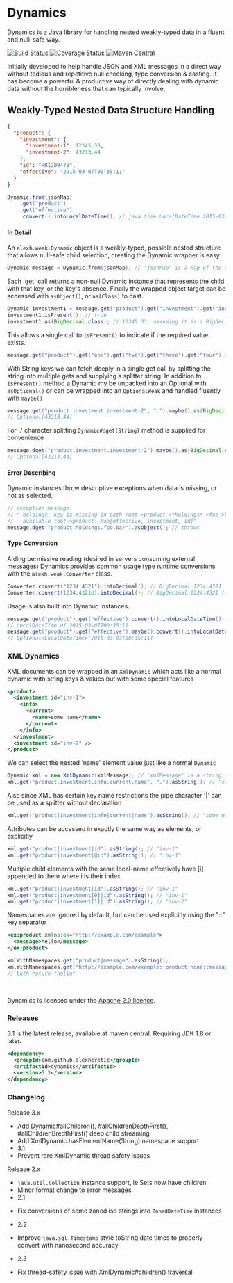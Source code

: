 Dynamics
========
Dynamics is a Java library for handling nested weakly-typed data in a fluent and null-safe way.

[![Build Status](https://travis-ci.org/alexheretic/dynamics.svg?branch=master)](https://travis-ci.org/alexheretic/dynamics)
[![Coverage Status](https://coveralls.io/repos/alexheretic/dynamics/badge.svg?branch=master&service=github)](https://coveralls.io/github/alexheretic/dynamics?branch=master)
[![Maven Central](https://img.shields.io/maven-central/v/com.github.alexheretic/dynamics.svg)](http://mvnrepository.com/artifact/com.github.alexheretic/dynamics)

Initially developed to help handle JSON and XML messages in a direct way without tedious and repetitive null checking, type conversion & casting. It has become a powerful & productive way of directly dealing with dynamic data without the horribleness that can typically involve.

## Weakly-Typed Nested Data Structure Handling
```json
{
  "product": {
    "investment": {
      "investment-1": 12345.33,
      "investment-2": 43213.44
    },
    "id": "RR1209478",
    "effective": "2015-03-07T00:35:11"
  }
}
```
```java
Dynamic.from(jsonMap)
    .get("product")
    .get("effective")
    .convert().intoLocalDateTime(); // java.time.LocalDateTime 2015-03-07T00:35:11
```

#### In Detail

An `alexh.weak.Dynamic` object is a weakly-typed, possible nested structure that allows null-safe child selection, creating the Dynamic wrapper is easy

```java
Dynamic message = Dynamic.from(jsonMap); // 'jsonMap' is a Map of the above JSON data
```

Each 'get' call returns a non-null Dynamic instance that represents the child with that key, or the key's absence. Finally the wrapped object target can be accessed with `asObject()`, or `as(Class)` to cast.

```java
Dynamic investment1 = message.get("product").get("investment").get("investment-1");
investment1.isPresent(); // true
investment1.as(BigDecimal.class); // 12345.33, assuming it is a BigDecimal
```

This allows a single call to `isPresent()` to indicate if the required value exists.

```java
message.get("product").get("one").get("two").get("three").get("four").isPresent(); // false

```

With String keys we can fetch deeply in a single get call by splitting the string into multiple gets and supplying a splitter string. In addition to `isPresent()` method a Dynamic my be unpacked into an Optional with `asOptional()` or can be wrapped into an `OptionalWeak` and handled fluently with `maybe()`

```java
message.get("product.investment.investment-2", ".").maybe().as(BigDecimal.class);
// Optional[43213.44]
```

For '.' character splitting `Dynamic#dget(String)` method is supplied for convenience
```java
message.dget("product.investment.investment-2").maybe().as(BigDecimal.class);
// Optional[43213.44]
```

#### Error Describing

Dynamic instances throw descriptive exceptions when data is missing, or not as selected.
```java
// exception message:
// "'holdings' key is missing in path root->product->*holdings*->foo->bar,
//   available root->product: Map[effective, investment, id]"
message.dget("product.holdings.foo.bar").asObject(); // throws
```
#### Type Conversion

Aiding permissive reading (desired in servers consuming external messages) Dynamics provides common usage type runtime conversions with the `alexh.weak.Converter` class.
```java
Converter.convert("1234.4321").intoDecimal(); // BigDecimal 1234.4321
Converter.convert(1234.4321d).intoDecimal(); // BigDecimal 1234.4321 (approx)
```
Usage is also built into Dynamic instances.
```java
message.get("product").get("effective").convert().intoLocalDateTime();
// LocalDateTime of 2015-03-07T00:35:11
message.get("product").get("effective").maybe().convert().intoLocalDateTime();
// Optional<LocalDateTime>[2015-03-07T00:35:11]
```

### XML Dynamics

XML documents can be wrapped in an `XmlDynamic` which acts like a normal dynamic with string keys & values but with some special features
```xml
<product>
  <investment id="inv-1">
    <info>
      <current>
        <name>some name</name>
      </current>
    </info>
  </investment>
  <investment id="inv-2" />
</product>
```
We can select the nested 'name' element value just like a normal `Dynamic`
```java
Dynamic xml = new XmlDynamic(xmlMessage); // 'xmlMessage' is a string of the above xml
xml.get("product.investment.info.current.name", ".").asString(); // "some name"
```
Also since XML has certain key name restrictions the pipe character '|' can be used as a splitter without declaration
```java
xml.get("product|investment|info|current|name").asString(); // "some name"
```
Attributes can be accessed in exactly the same way as elements, or explicitly
```java
xml.get("product|investment|id").asString(); // "inv-1"
xml.get("product|investment|@id").asString(); // "inv-1"
```
Multiple child elements with the same local-name effectively have [i] appended to them where i is their index
```java
xml.get("product|investment|id").asString(); // "inv-1"
xml.get("product|investment[0]|id").asString(); // "inv-1"
xml.get("product|investment[1]|id").asString(); // "inv-2"
```
Namespaces are ignored by default, but can be used explicitly using the "::" key separator
```xml
<ex:product xmlns:ex="http://example.com/example">
  <message>hello</message>
</ex:product>
```
```java
xmlWithNamespaces.get("product|message").asString();
xmlWithNamespaces.get("http://example.com/example::product|none::message").asString();
// both return "hello"
```
<br/>

Dynamics is licensed under the [Apache 2.0 licence](http://www.apache.org/licenses/LICENSE-2.0.html).

### Releases

3.1 is the latest release, available at maven central. Requiring JDK 1.8 or later.

```xml
<dependency>
  <groupId>com.github.alexheretic</groupId>
  <artifactId>dynamics</artifactId>
  <version>3.1</version>
</dependency>
```

### Changelog
Release 3.x
* Add Dynamic#allChildren(), #allChildrenDepthFirst(), #allChildrenBredthFirst() deep child streaming
* Add XmlDynamic.hasElementName(String) namespace support
* 3.1
 *  Prevent rare XmlDynamic thread safety issues

Release 2.x
* `java.util.Collection` instance support, ie Sets now have children
* Minor format change to error messages
* 2.1
 - Fix conversions of some zoned iso strings into `ZonedDateTime` instances
* 2.2
 - Improve `java.sql.Timestamp` style toString date times to properly convert with nanosecond accuracy
* 2.3
 - Fix thread-safety issue with XmlDynamic#children() traversal
